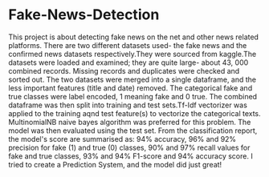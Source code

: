 # Fake-News-Detection
This project is about detecting fake news on the net and other news related platforms. 
There are two different datasets used- the fake news and the confirmed news datasets respectively.They were sourced from kaggle.The datasets were loaded and examined; they are quite large- about 43, 000 combined records. Missing records and duplicates were checked and sorted out. The two datasets were merged into a single dataframe, and the less important features (title and date) removed. The categorical fake and true classes were label encoded, 1 meaning fake and 0 true. 
The combined dataframe was then split into training and test sets.Tf-Idf vectorizer was applied to the training aqnd test feature(s)  to vectorize the categorical texts. 
MultinomialNB naive bayes algorithm was preferred for this problem.
The model was then evaluated using the test set. From the classification report, the model's score are summarised as: 94% accuracy, 96% and 92% precision for fake (1) and true (0) classes, 90% and 97% recall values for fake and true classes, 93% and 94% F1-score and 94% accuracy score.
I tried to create a Prediction System, and the model did just great!
